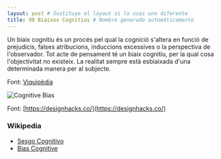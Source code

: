 ```yaml
---
layout: post # Sustituye el layout si lo usas uno diferente
title: 98 Biaixos Cognitius # Nombre generado automáticamente
---
```


Un biaix cognitiu és un procés pel qual la cognició s'altera en funció de prejudicis, falses atribucions, induccions excessives o la perspectiva de l'observador. Tot acte de pensament té un biaix cognitiu, per la qual cosa l'objectivitat no existeix. La realitat sempre està esbiaixada d'una determinada manera per al subjecte.

Font: [Viquipèdia](https://ca.wikipedia.org/wiki/Biaix_cognitiu)

![Cognitive Bias](https://www.visualcapitalist.com/wp-content/uploads/2017/09/cognitive-bias.jpg)

Font: [https://designhacks.co/](https://designhacks.co/)

### Wikipedia

- [Sesgo Cognitivo](https://es.wikipedia.org/wiki/Anexo:Sesgos_cognitivos)
- [Bias Cognitive](https://en.wikipedia.org/wiki/Cognitive_bias)
